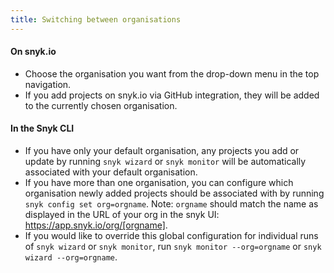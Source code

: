 ```yaml
---
title: Switching between organisations
---
```


#### On snyk.io

* Choose the organisation you want from the drop-down menu in the top navigation.
* If you add projects on snyk.io via GitHub integration, they will be added to the currently chosen organisation.

#### In the Snyk CLI

* If you have only your default organisation, any projects you add or update by running `snyk wizard` or `snyk monitor` will be automatically associated with your default organisation.
* If you have more than one organisation, you can configure which organisation newly added projects should be associated with by running `snyk config set org=orgname`. Note: `orgname` should match the name as displayed in the URL of your org in the snyk UI:  https://app.snyk.io/org/[orgname].
* If you would like to override this global configuration for individual runs of `snyk wizard` or `snyk monitor`, run `snyk monitor --org=orgname` or `snyk wizard --org=orgname`.

